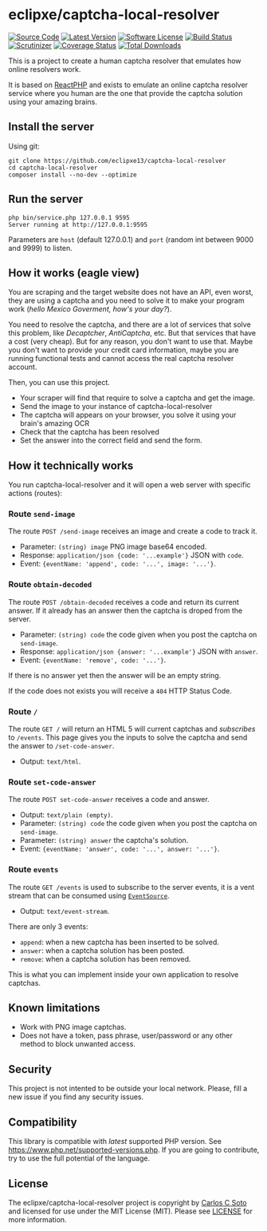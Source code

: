 # eclipxe/captcha-local-resolver

[![Source Code][badge-source]][source]
[![Latest Version][badge-release]][release]
[![Software License][badge-license]][license]
[![Build Status][badge-build]][build]
[![Scrutinizer][badge-quality]][quality]
[![Coverage Status][badge-coverage]][coverage]
[![Total Downloads][badge-downloads]][downloads]

This is a project to create a human captcha resolver that emulates how online resolvers work.

It is based on [ReactPHP](https://reactphp.org/) and exists to emulate an online captcha resolver service
where you human are the one that provide the captcha solution using your amazing brains.

## Install the server

Using git:

```shell
git clone https://github.com/eclipxe13/captcha-local-resolver
cd captcha-local-resolver
composer install --no-dev --optimize
```

## Run the server

```shell
php bin/service.php 127.0.0.1 9595
Server running at http://127.0.0.1:9595
```

Parameters are `host` (default 127.0.0.1) and `port` (random int between 9000 and 9999) to listen.

## How it works (eagle view)

You are scraping and the target website does not have an API, even worst, they are using a captcha and you need
to solve it to make your program work (*hello Mexico Goverment, how's your day?*).

You need to resolve the captcha, and there are a lot of services that solve this problem, like *Decaptcher*,
*AntiCaptcha*, etc. But that services that have a cost (very cheap). But for any reason, you don't want to use that.
Maybe you don't want to provide your credit card information, maybe you are running functional tests and cannot
access the real captcha resolver account.

Then, you can use this project.

- Your scraper will find that require to solve a captcha and get the image.
- Send the image to your instance of captcha-local-resolver
- The captcha will appears on your browser, you solve it using your brain's amazing OCR
- Check that the captcha has been resolved
- Set the answer into the correct field and send the form.

## How it technically works

You run captcha-local-resolver and it will open a web server with specific actions (routes):

### Route `send-image`

The route `POST /send-image` receives an image and create a code to track it.

- Parameter: `(string) image` PNG image base64 encoded.
- Response: `application/json {code: '...example'}` JSON with `code`.
- Event: `{eventName: 'append', code: '...', image: '...'}`.

### Route `obtain-decoded`

The route `POST /obtain-decoded` receives a code and return its current answer.
If it already has an answer then the captcha is droped from the server.

- Parameter: `(string) code` the code given when you post the captcha on `send-image`.
- Response: `application/json {answer: '...example'}` JSON with `answer`.
- Event: `{eventName: 'remove', code: '...'}`.

If there is no answer yet then the answer will be an empty string.

If the code does not exists you will receive a `404` HTTP Status Code.

### Route `/`

The route `GET /` will return an HTML 5 will current captchas and *subscribes* to `/events`.
This page gives you the inputs to solve the captcha and send the answer to `/set-code-answer`.

- Output: `text/html`.

### Route `set-code-answer`

The route `POST set-code-answer` receives a code and answer.

- Output: `text/plain (empty)`.
- Parameter: `(string) code` the code given when you post the captcha on `send-image`.
- Parameter: `(string) answer` the captcha's solution.
- Event: `{eventName: 'answer', code: '...', answer: '...'}`.

### Route `events`

The route `GET /events` is used to subscribe to the server events, it is a vent stream that can be consumed
using [`EventSource`](https://developer.mozilla.org/en-US/docs/Web/API/EventSource).

- Output: `text/event-stream`.

There are only 3 events:

- `append`: when a new captcha has been inserted to be solved.
- `answer`: when a captcha solution has been posted.
- `remove`: when a captcha solution has been removed.

This is what you can implement inside your own application to resolve captchas.

## Known limitations

- Work with PNG image captchas.
- Does not have a token, pass phrase, user/password or any other method to block unwanted access.

## Security

This project is not intented to be outside your local network.
Please, fill a new issue if you find any security issues.

## Compatibility

This library is compatible with *latest* supported PHP version. See <https://www.php.net/supported-versions.php>.
If you are going to contribute, try to use the full potential of the language.

## License

The eclipxe/captcha-local-resolver project is copyright by [Carlos C Soto](https://eclipxe.com.mx/) and licensed for
use under the MIT License (MIT). Please see [LICENSE] for more information.

[contributing]: https://github.com/eclipxe13/captcha-local-resolver/blob/master/CONTRIBUTING.md
[changelog]: https://github.com/eclipxe13/captcha-local-resolver/blob/master/docs/CHANGELOG.md
[todo]: https://github.com/eclipxe13/captcha-local-resolver/blob/master/docs/TODO.md

[source]: https://github.com/phpcfdi/scfdi-sat-scraper
[release]: https://github.com/eclipxe13/captcha-local-resolver/releases
[license]: https://github.com/eclipxe13/captcha-local-resolver/blob/master/LICENSE
[build]: https://travis-ci.com/eclipxe13/captcha-local-resolver?branch=master
[quality]: https://scrutinizer-ci.com/g/eclipxe13/captcha-local-resolver/
[coverage]: https://scrutinizer-ci.com/g/eclipxe13/captcha-local-resolver/code-structure/master/code-coverage/src/
[downloads]: https://packagist.org/packages/eclipxe/captcha-local-resolver

[badge-source]: https://img.shields.io/badge/source-eclipxe/captcha--local--resolver-blue?style=flat-square
[badge-release]: https://img.shields.io/github/release/eclipxe13/captcha-local-resolver?style=flat-square
[badge-license]: https://img.shields.io/github/license/eclipxe13/captcha-local-resolver?style=flat-square
[badge-build]: https://img.shields.io/travis/com/eclipxe13/captcha-local-resolver/master?style=flat-square
[badge-quality]: https://img.shields.io/scrutinizer/g/eclipxe13/captcha-local-resolver/master?style=flat-square
[badge-coverage]: https://img.shields.io/scrutinizer/coverage/g/eclipxe13/captcha-local-resolver/master?style=flat-square
[badge-downloads]: https://img.shields.io/packagist/dt/eclipxe/captcha-local-resolver?style=flat-square
